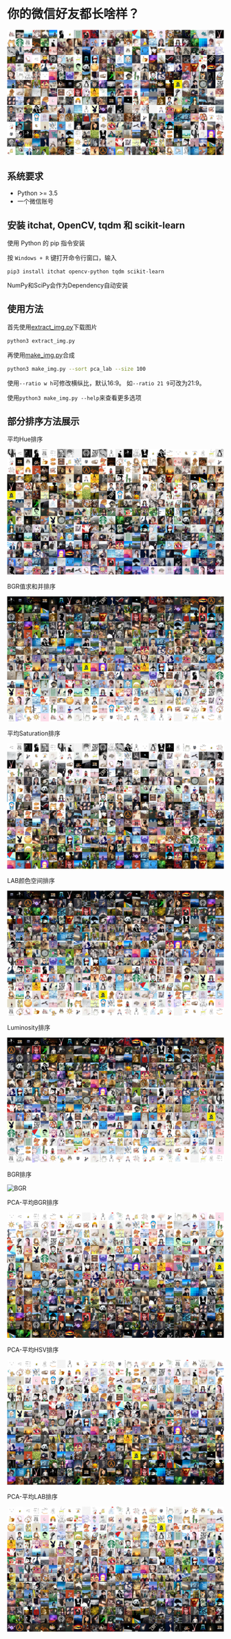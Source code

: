 # 你的微信好友都长啥样？

![](result-rand.png)


## 系统要求

- Python >= 3.5
- 一个微信账号


## 安装 itchat, OpenCV, tqdm 和 scikit-learn

使用 Python 的 pip 指令安装

按 `Windows + R` 键打开命令行窗口，输入

```
pip3 install itchat opencv-python tqdm scikit-learn
```

NumPy和SciPy会作为Dependency自动安装

## 使用方法

首先使用[extract_img.py](extract_img.py)下载图片

```bash
python3 extract_img.py
```

再使用[make_img.py](make_img.py)合成

```bash
python3 make_img.py --sort pca_lab --size 100
```

使用```--ratio w h```可修改横纵比，默认16:9。
如```--ratio 21 9```可改为21:9。

使用```python3 make_img.py --help```来查看更多选项

## 部分排序方法展示

平均Hue排序

![av_hue](result-av_hue.png)

BGR值求和并排序

![bgr_sum](result-bgr_sum.png)

平均Saturation排序

![sat](result-av_sat.png)

LAB颜色空间排序

![lab](result-lab.png)

Luminosity排序

![lum](result-lum.png)

BGR排序

![BGR](result_bgr.png)

PCA-平均BGR排序

![PCA-BGR](result-pca_bgr.png)

PCA-平均HSV排序

![PCA-HSV](result-pca_hsv.png)

PCA-平均LAB排序

![PCA-LAB](result-pca_lab.png)

